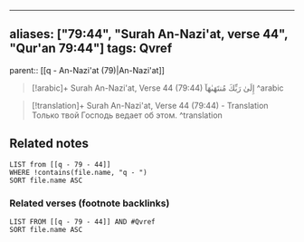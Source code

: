 
---
aliases: ["79:44", "Surah An-Nazi'at, verse 44", "Qur'an 79:44"]
tags: Qvref
---

parent:: [[q - An-Nazi'at (79)|An-Nazi'at]]

> [!arabic]+ Surah An-Nazi'at, Verse 44 (79:44)
> <span class="quran-arabic">إِلَىٰ رَبِّكَ مُنتَهَىٰهَآ</span>
^arabic

> [!translation]+ Surah An-Nazi'at, Verse 44 (79:44) - Translation
> Только твой Господь ведает об этом.
^translation



## Related notes
```dataview
LIST from [[q - 79 - 44]]
WHERE !contains(file.name, "q - ")
SORT file.name ASC
```

### Related verses (footnote backlinks)
```dataview
LIST FROM [[q - 79 - 44]] AND #Qvref
SORT file.name ASC
```

